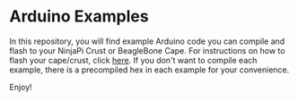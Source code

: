 Arduino Examples
================
In this repository, you will find example Arduino code you can compile and flash to your NinjaPi Crust or BeagleBone Cape. For instructions on how to flash your cape/crust, click [here](https://web.archive.org/web/20140704080411/http://ninjablocks.com/blogs/how-to/8465455-compiling-the-ninja-blocks-arduino-firmware). If you don't want to compile each example, there is a precompiled hex in each example for your convenience. 

Enjoy!

